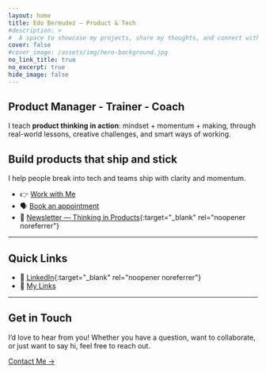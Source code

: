 ```yaml
---
layout: home
title: Edo Bermudez — Product & Tech
#description: >
#  A space to showcase my projects, share my thoughts, and connect with the world.
cover: false
#cover_image: /assets/img/hero-background.jpg
no_link_title: true
no_excerpt: true
hide_image: false
---
```

## Product Manager - Trainer - Coach

I teach **product thinking in action**: mindset + momentum + making, through real-world lessons, creative challenges, and smart ways of working.

## Build products that ship and stick

I help people break into tech and teams ship with clarity and momentum.

- 👉 [Work with Me](/work-with-me/)
- 🗣️ [Book an appointment](/book/)
- 📨 [Newsletter — Thinking in Products](https://edobermudez.substack.com/){:target="_blank" rel="noopener noreferrer"}

---

## Quick Links
- 💼 [LinkedIn](https://www.linkedin.com/in/ebermudez/){:target="_blank" rel="noopener noreferrer"}
- 🔗 [My Links](/my-links/)

---

## Get in Touch

I’d love to hear from you! Whether you have a question, want to collaborate, or just want to say hi, feel free to reach out.

[Contact Me →](contact/)
